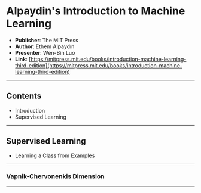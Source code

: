 # Alpaydin's Introduction to Machine Learning

- **Publisher**: The MIT Press
- **Author**: Ethem Alpaydın
- **Presenter**: Wen-Bin Luo
- **Link**: [https://mitpress.mit.edu/books/introduction-machine-learning-third-edition](https://mitpress.mit.edu/books/introduction-machine-learning-third-edition)

---

## Contents

- Introduction
- Supervised Learning

---

## Supervised Learning

- Learning a Class from Examples

---

### Vapnik-Chervonenkis Dimension


---

